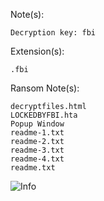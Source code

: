 Note(s):  
```
Decryption key: fbi
```
Extension(s): 
```
.fbi
```
Ransom Note(s): 
```
decryptfiles.html
LOCKEDBYFBI.hta
Popup Window
readme-1.txt
readme-2.txt
readme-3.txt
readme-4.txt
readme.txt
```
![Info](https://github.com/user-attachments/assets/326cc3cc-9633-4049-ac45-484f5769ddf4)
